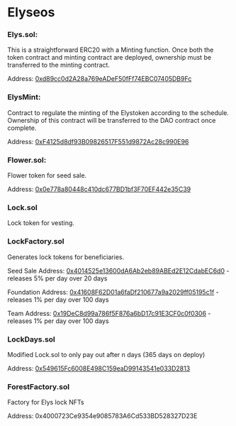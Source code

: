 # Elyseos

### Elys.sol:

This is a straightforward ERC20 with a Minting function. 
Once both the token contract and minting contract are deployed, ownership must be transferred to the minting contract.

Address: [0xd89cc0d2A28a769eADeF50fFf74EBC07405DB9Fc](https://ftmscan.com/address/0xd89cc0d2a28a769eadef50fff74ebc07405db9fc)

### ElysMint:

Contract to regulate the minting of the Elystoken according to the schedule. Ownership of this contract will be transferred to the DAO contract once complete.

Address: [0xF4125d8df93B09826517F551d9872Ac28c990E96](https://ftmscan.com/address/0xF4125d8df93B09826517F551d9872Ac28c990E96)

### Flower.sol:

Flower token for seed sale.

Address: [0x0e778a80448c410dc677BD1bf3F70EF442e35C39](https://ftmscan.com/token/0x0e778a80448c410dc677BD1bf3F70EF442e35C39)

### Lock.sol

Lock token for vesting.

### LockFactory.sol

Generates lock tokens for beneficiaries.

Seed Sale Address: [0x4014525e13600dA6Ab2eb89ABEd2E12CdabEC6d0](https://ftmscan.com/address/0x4014525e13600dA6Ab2eb89ABEd2E12CdabEC6d0)  - releases 5% per day over 20 days

Foundation Address: [0x41608F62D01a6faDf210677a9a2029ff05195c1f](https://ftmscan.com/address/0x41608F62D01a6faDf210677a9a2029ff05195c1f) - releases 1% per day over 100 days

Team Address: [0x19DeC8d99a786f5F876a6bD17c91E3CF0c0f0306](https://ftmscan.com/address/0x19DeC8d99a786f5F876a6bD17c91E3CF0c0f0306) - releases 1% per day over 100 days

### LockDays.sol

Modified Lock.sol to only pay out after n days (365 days on deploy)

Address: [0x549615Fc6008E498C159eaD99143541e033D2813](https://ftmscan.com/address/0x549615Fc6008E498C159eaD99143541e033D2813)

### ForestFactory.sol

Factory for Elys lock NFTs

Address: 0x4000723Ce9354e9085783A6Cd533BD528327D23E

